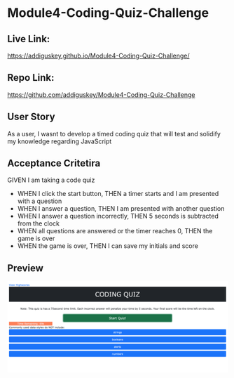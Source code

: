 # Module4-Coding-Quiz-Challenge

## Live Link:

https://addiguskey.github.io/Module4-Coding-Quiz-Challenge/

## Repo Link:

https://github.com/addiguskey/Module4-Coding-Quiz-Challenge

## User Story

As a user, I wasnt to develop a timed coding quiz that will test and solidify my knowledge regarding JavaScript

## Acceptance Critetira

GIVEN I am taking a code quiz

- WHEN I click the start button, THEN a timer starts and I am presented with a question
- WHEN I answer a question, THEN I am presented with another question
- WHEN I answer a question incorrectly, THEN 5 seconds is subtracted from the clock
- WHEN all questions are answered or the timer reaches 0, THEN the game is over
- WHEN the game is over, THEN I can save my initials and score

## Preview

![alt text](./assets/images/codingquiz%20.png)
